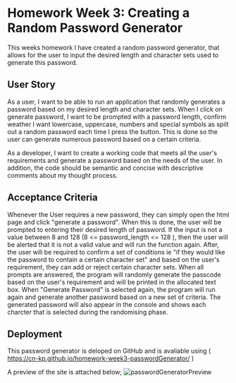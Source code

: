 # Homework Week 3: Creating a Random Password Generator

This weeks homework I have created a random password generator, that allows for the user to input the desired length and character sets used to generate this password. 

## User Story

As a user, I want to be able to run an application that randomly generates a password based on my desired length and character sets. When I click on generate password, I want to be prompted with a password length, confirm weather I want lowercase, uppercase, numbers and special symbols as spilt out a random password each time I press the button. This is done so the user can generate numerous password based on a certain criteria. 

As a developer, I want to create a working code that meets all the user's requirements and generate a password based on the needs of the user. In addition, the code should be semantic and concise with descriptive comments about my thought process.

## Acceptance Criteria

Whenever the User requires a new password, they can simply open the html page and click "generate a password".
When this is done, the user will be prompted to entering their desired length of password. If the input is not a value between 8 and 128 (8 <= password_length <= 128 ), then the user will be alerted that it is not a valid value and will run the function again.
After, the user will be required to confirm a set of conditions ie "if they would like the password to contain a certain character set" and based on the user's requirement, they can add or reject certain character sets. 
When all prompts are answered, the program will randomly generate the passcode based on the user's requirement and will be printed in the allocated text box. 
When "Generate Password" is selected again, the program will run again and generate another password based on a new set of criteria.
The generated password will also appear in the console and shows each charcter that is selected during the randomising phase.

## Deployment

This password generator is deloped on GitHub and is avaliable using ( https://cn-kp.github.io/homework-week3-passwordGenerator/ )

A preview of the site is attached below; 
 ![passwordGeneratorPreview](./assets/images/pasword_generator)


